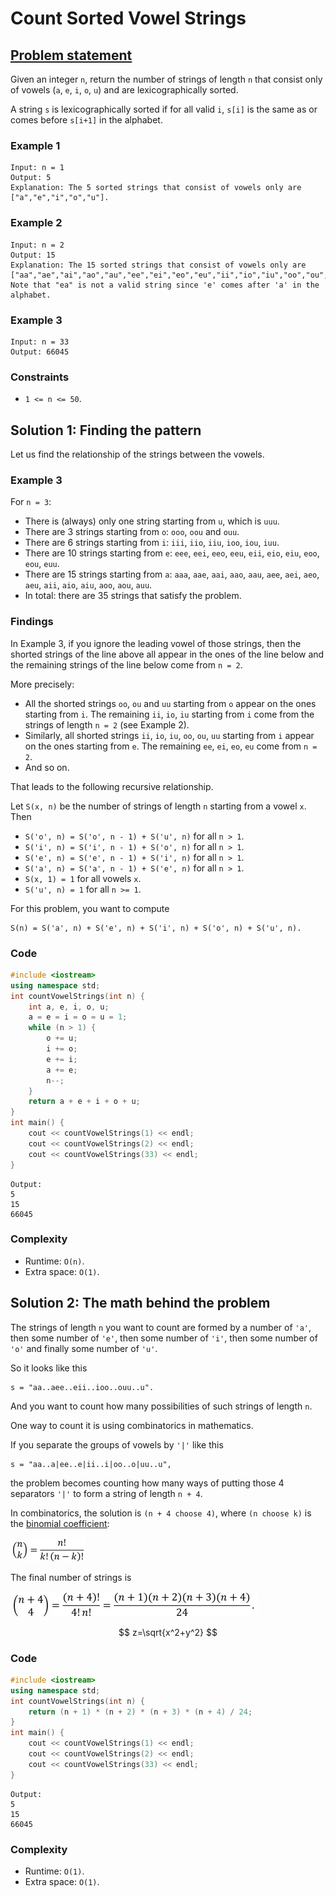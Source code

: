 # Count Sorted Vowel Strings

## [Problem statement](https://leetcode.com/problems/count-sorted-vowel-strings/)

Given an integer `n`, return the number of strings of length `n` that consist only of vowels (`a`, `e`, `i`, `o`, `u`) and are lexicographically sorted.

A string `s` is lexicographically sorted if for all valid `i`, `s[i]` is the same as or comes before `s[i+1]` in the alphabet.

 

### Example 1
```text
Input: n = 1
Output: 5
Explanation: The 5 sorted strings that consist of vowels only are ["a","e","i","o","u"].
```

### Example 2
```text
Input: n = 2
Output: 15
Explanation: The 15 sorted strings that consist of vowels only are
["aa","ae","ai","ao","au","ee","ei","eo","eu","ii","io","iu","oo","ou","uu"].
Note that "ea" is not a valid string since 'e' comes after 'a' in the alphabet.
```

### Example 3
```text
Input: n = 33
Output: 66045
``` 

### Constraints

* `1 <= n <= 50`. 

## Solution 1: Finding the pattern

Let us find the relationship of the strings between the vowels.

### Example 3
For `n = 3`:

* There is (always) only one string starting from `u`, which is `uuu`.
* There are 3 strings starting from `o`: `ooo`, `oou` and `ouu`.
* There are 6 strings starting from `i`: `iii`, `iio`, `iiu`, `ioo`, `iou`, `iuu`.
* There are 10 strings starting from `e`: `eee`, `eei`, `eeo`, `eeu`, `eii`, `eio`, `eiu`, `eoo`, `eou`, `euu`.
* There are 15 strings starting from `a`: `aaa`, `aae`, `aai`, `aao`, `aau`, `aee`, `aei`, `aeo`, `aeu`, `aii`, `aio`, `aiu`, `aoo`, `aou`, `auu`.
* In total: there are 35 strings that satisfy the problem.

### Findings
In Example 3, if you ignore the leading vowel of those strings, then the shorted strings of the line above all appear in the ones of the line below and the remaining strings of the line below come from `n = 2`.
 
More precisely:

* All the shorted strings `oo`, `ou` and `uu` starting from `o` appear on the ones starting from `i`. The remaining `ii`, `io`, `iu` starting from `i` come from the strings of length `n = 2` (see Example 2).
* Similarly, all shorted strings `ii`, `io`, `iu`, `oo`, `ou`, `uu` starting from `i` appear on the ones starting from `e`. The remaining `ee`, `ei`, `eo`, `eu` come from `n = 2`.
* And so on.

That leads to the following recursive relationship.

Let `S(x, n)` be the number of strings of length `n` starting from a vowel `x`.  Then

* `S('o', n) = S('o', n - 1) + S('u', n)` for all `n > 1`.
* `S('i', n) = S('i', n - 1) + S('o', n)` for all `n > 1`.
* `S('e', n) = S('e', n - 1) + S('i', n)` for all `n > 1`.
* `S('a', n) = S('a', n - 1) + S('e', n)` for all `n > 1`.
* `S(x, 1) = 1` for all vowels `x`.
* `S('u', n) = 1` for all `n >= 1`.

For this problem, you want to compute 
```text
S(n) = S('a', n) + S('e', n) + S('i', n) + S('o', n) + S('u', n).
```

### Code
```cpp
#include <iostream>
using namespace std;
int countVowelStrings(int n) {
    int a, e, i, o, u;
    a = e = i = o = u = 1;
    while (n > 1) {
        o += u;
        i += o;
        e += i;
        a += e;
        n--;
    }
    return a + e + i + o + u;
}
int main() {
    cout << countVowelStrings(1) << endl;
    cout << countVowelStrings(2) << endl;
    cout << countVowelStrings(33) << endl;
}
```
```text
Output:
5
15
66045
```

### Complexity
* Runtime: `O(n)`.
* Extra space: `O(1)`.

## Solution 2: The math behind the problem 

The strings of length `n` you want to count are formed by a number of `'a'`, then some number of `'e'`, then some number of  `'i'`, then some number of `'o'` and finally some number of `'u'`. 

So it looks like this
```text
s = "aa..aee..eii..ioo..ouu..u".
```
And you want to count how many possibilities of such strings of length `n`.

One way to count it is using combinatorics in mathematics. 

If you separate the groups of vowels by `'|'` like this 

```text
s = "aa..a|ee..e|ii..i|oo..o|uu..u",
```
the problem becomes counting how many ways of putting those 4 separators `'|'` to form a string of length `n + 4`. 


In combinatorics, the solution is `(n + 4 choose 4)`, where `(n choose k)` is the [binomial coefficient](https://en.wikipedia.org/wiki/Binomial_coefficient):

![The formula of the binomial coefficient](09_MTH_1641_binomialcoef.jpg)

The final number of strings is

![The formula of the final solution](09_MTH_1641_solution.jpg)

$$
z=\sqrt{x^2+y^2}
$$

### Code
```cpp
#include <iostream>
using namespace std;
int countVowelStrings(int n) {    
    return (n + 1) * (n + 2) * (n + 3) * (n + 4) / 24;
}
int main() {
    cout << countVowelStrings(1) << endl;
    cout << countVowelStrings(2) << endl;
    cout << countVowelStrings(33) << endl;
}
```
```text
Output:
5
15
66045
```

### Complexity
* Runtime: `O(1)`.
* Extra space: `O(1)`.



